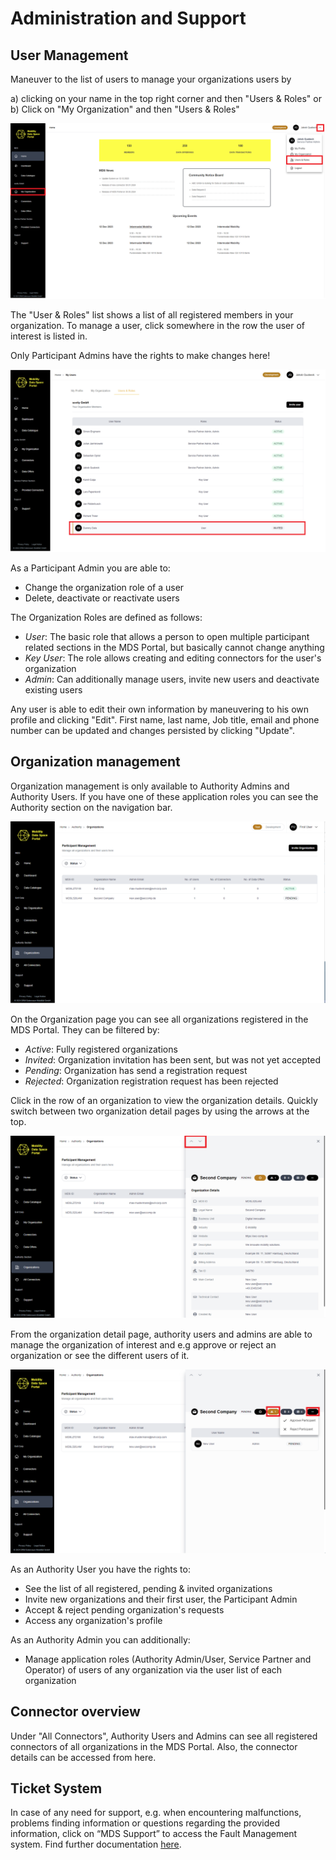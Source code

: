 # Administration and Support

## User Management

Maneuver to the list of users to manage your organizations users by

a) clicking on your name in the top right corner and then "Users & Roles"
or b) Click on "My Organization" and then "Users & Roles"

![user-management](images/usermanagmanagement.png)

The "User & Roles" list shows a list of all registered members in your organization.
To manage a user, click somewhere in the row the user of interest is listed in.

Only Participant Admins have the rights to make changes here!
 
![users-list](images/users-list-select-one.png)
  
As a Participant Admin you are able to:

- Change the organization role of a user
- Delete, deactivate or reactivate users

The Organization Roles are defined as follows:

- _User_: The basic role that allows a person to open multiple participant related sections in the MDS Portal, but basically cannot change anything
- _Key User_: The role allows creating and editing connectors for the user's organization
- _Admin_: Can additionally manage users, invite new users and deactivate existing users

Any user is able to edit their own information by maneuvering to his own profile and clicking "Edit". First name, last name, Job title, email and phone number can be updated and changes persisted by clicking "Update".

## Organization management

Organization management is only available to Authority Admins and Authority Users. If you have one of these application roles you can see the Authority section on the navigation bar. 

![organizations-page](images/organizations-page.png)

On the Organization page you can see all organizations registered in the MDS Portal. They can be filtered by:

- _Active_: Fully registered organizations
- _Invited_: Organization invitation has been sent, but was not yet accepted
- _Pending_: Organization has send a registration request
- _Rejected_: Organization registration request has been rejected

Click in the row of an organization to view the organization details. Quickly switch between two organization detail pages by using the arrows at the top.

![organization-detail-page](images/organization-detail-page.png)

From the organization detail page, authority users and admins are able to manage the organization of interest and e.g approve or reject an organization or see the different users of it.

![manage-organizations](images/authority-external-users-list.png)

As an Authority User you have the rights to:

- See the list of all registered, pending & invited organizations
- Invite new organizations and their first user, the Participant Admin
- Accept & reject pending organization's requests 
- Access any organization's profile

As an Authority Admin you can additionally:

  - Manage application roles (Authority Admin/User, Service Partner and Operator) of users of any organization via the user list of each organization

## Connector overview

Under "All Connectors", Authority Users and Admins can see all registered connectors of all organizations in the MDS Portal.
Also, the connector details can be accessed from here.

## Ticket System

In case of any need for support, e.g. when encountering malfunctions, problems finding information or questions regarding the provided information, click on “MDS Support” to access the Fault Management system.
Find further documentation [here](https://mobility-dataspace.online/).
